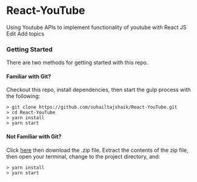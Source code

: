 # React-YouTube
Using Youtube APIs to implement functionality of youtube with React JS Edit
Add topics

### Getting Started

There are two methods for getting started with this repo.

#### Familiar with Git?
Checkout this repo, install dependencies, then start the gulp process with the following:

```
> git clone https://github.com/suhailtajshaik/React-YouTube.git
> cd React-YouTube
> yarn install
> yarn start
```

#### Not Familiar with Git?
Click [here](https://github.com/suhailtajshaik/React-YouTube/archive/master.zip) then download the .zip file.  Extract the contents of the zip file, then open your terminal, change to the project directory, and:

```
> yarn install
> yarn start
```
